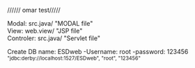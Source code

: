 ////// omar test/////



Modal: src.java/ "MODAL file" </br>
View: web.view/ "JSP file" </br>
Controler: src.java/ "Servlet file" </br>

Create DB name: ESDweb
-Username: root
-password: 123456
</br>
<sub>"jdbc:derby://localhost:1527/ESDweb", "root", "123456"


